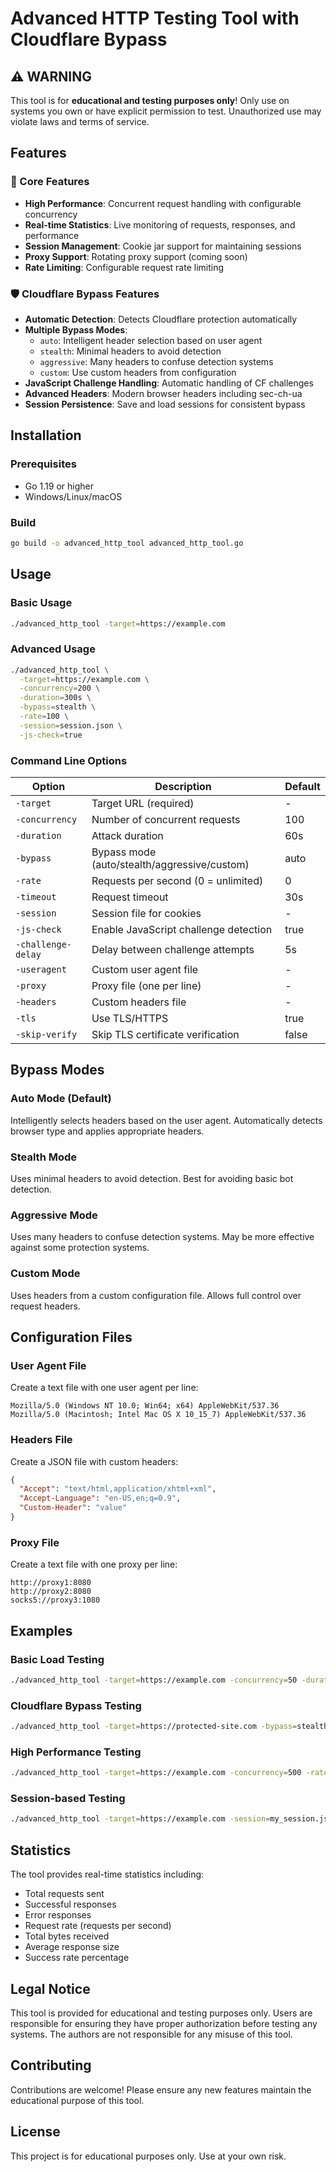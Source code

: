 # Advanced HTTP Testing Tool with Cloudflare Bypass

## ⚠️ WARNING
This tool is for **educational and testing purposes only**! Only use on systems you own or have explicit permission to test. Unauthorized use may violate laws and terms of service.

## Features

### 🚀 Core Features
- **High Performance**: Concurrent request handling with configurable concurrency
- **Real-time Statistics**: Live monitoring of requests, responses, and performance
- **Session Management**: Cookie jar support for maintaining sessions
- **Proxy Support**: Rotating proxy support (coming soon)
- **Rate Limiting**: Configurable request rate limiting

### 🛡️ Cloudflare Bypass Features
- **Automatic Detection**: Detects Cloudflare protection automatically
- **Multiple Bypass Modes**:
  - `auto`: Intelligent header selection based on user agent
  - `stealth`: Minimal headers to avoid detection
  - `aggressive`: Many headers to confuse detection systems
  - `custom`: Use custom headers from configuration
- **JavaScript Challenge Handling**: Automatic handling of CF challenges
- **Advanced Headers**: Modern browser headers including sec-ch-ua
- **Session Persistence**: Save and load sessions for consistent bypass

## Installation

### Prerequisites
- Go 1.19 or higher
- Windows/Linux/macOS

### Build
```bash
go build -o advanced_http_tool advanced_http_tool.go
```

## Usage

### Basic Usage
```bash
./advanced_http_tool -target=https://example.com
```

### Advanced Usage
```bash
./advanced_http_tool \
  -target=https://example.com \
  -concurrency=200 \
  -duration=300s \
  -bypass=stealth \
  -rate=100 \
  -session=session.json \
  -js-check=true
```

### Command Line Options

| Option | Description | Default |
|--------|-------------|---------|
| `-target` | Target URL (required) | - |
| `-concurrency` | Number of concurrent requests | 100 |
| `-duration` | Attack duration | 60s |
| `-bypass` | Bypass mode (auto/stealth/aggressive/custom) | auto |
| `-rate` | Requests per second (0 = unlimited) | 0 |
| `-timeout` | Request timeout | 30s |
| `-session` | Session file for cookies | - |
| `-js-check` | Enable JavaScript challenge detection | true |
| `-challenge-delay` | Delay between challenge attempts | 5s |
| `-useragent` | Custom user agent file | - |
| `-proxy` | Proxy file (one per line) | - |
| `-headers` | Custom headers file | - |
| `-tls` | Use TLS/HTTPS | true |
| `-skip-verify` | Skip TLS certificate verification | false |

## Bypass Modes

### Auto Mode (Default)
Intelligently selects headers based on the user agent. Automatically detects browser type and applies appropriate headers.

### Stealth Mode
Uses minimal headers to avoid detection. Best for avoiding basic bot detection.

### Aggressive Mode
Uses many headers to confuse detection systems. May be more effective against some protection systems.

### Custom Mode
Uses headers from a custom configuration file. Allows full control over request headers.

## Configuration Files

### User Agent File
Create a text file with one user agent per line:
```
Mozilla/5.0 (Windows NT 10.0; Win64; x64) AppleWebKit/537.36
Mozilla/5.0 (Macintosh; Intel Mac OS X 10_15_7) AppleWebKit/537.36
```

### Headers File
Create a JSON file with custom headers:
```json
{
  "Accept": "text/html,application/xhtml+xml",
  "Accept-Language": "en-US,en;q=0.9",
  "Custom-Header": "value"
}
```

### Proxy File
Create a text file with one proxy per line:
```
http://proxy1:8080
http://proxy2:8080
socks5://proxy3:1080
```

## Examples

### Basic Load Testing
```bash
./advanced_http_tool -target=https://example.com -concurrency=50 -duration=60s
```

### Cloudflare Bypass Testing
```bash
./advanced_http_tool -target=https://protected-site.com -bypass=stealth -js-check=true
```

### High Performance Testing
```bash
./advanced_http_tool -target=https://example.com -concurrency=500 -rate=1000 -duration=300s
```

### Session-based Testing
```bash
./advanced_http_tool -target=https://example.com -session=my_session.json -bypass=auto
```

## Statistics

The tool provides real-time statistics including:
- Total requests sent
- Successful responses
- Error responses
- Request rate (requests per second)
- Total bytes received
- Average response size
- Success rate percentage

## Legal Notice

This tool is provided for educational and testing purposes only. Users are responsible for ensuring they have proper authorization before testing any systems. The authors are not responsible for any misuse of this tool.

## Contributing

Contributions are welcome! Please ensure any new features maintain the educational purpose of this tool.

## License

This project is for educational purposes only. Use at your own risk.
